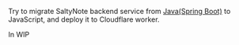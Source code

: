 Try to migrate SaltyNote backend service from [Java(Spring Boot)](https://github.com/SaltyNote/saltynote-service-kotlin) to JavaScript, and deploy it to Cloudflare worker.

In WIP
